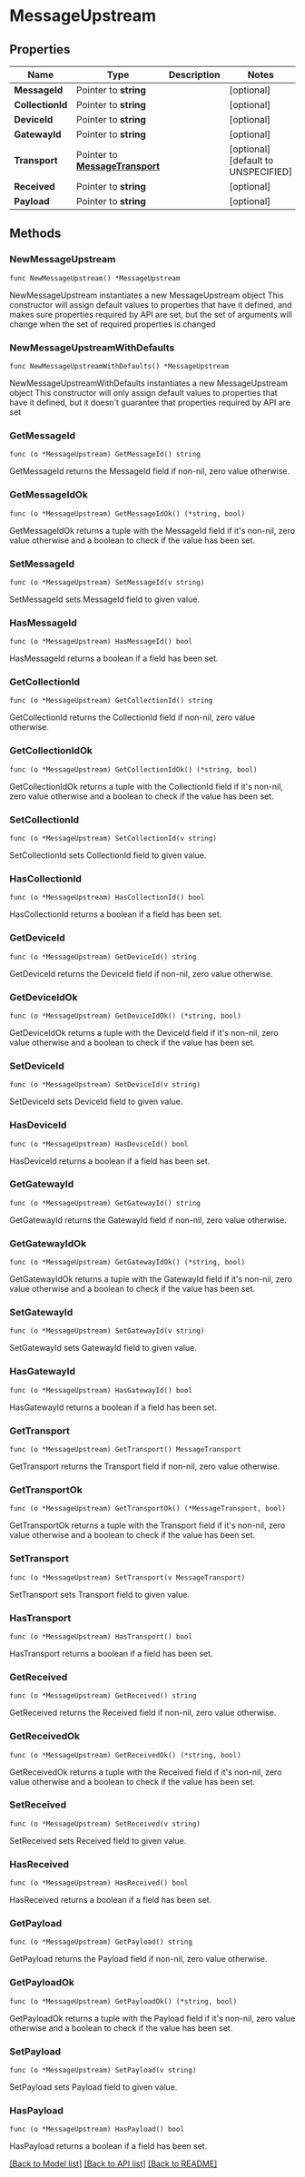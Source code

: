 # MessageUpstream

## Properties

Name | Type | Description | Notes
------------ | ------------- | ------------- | -------------
**MessageId** | Pointer to **string** |  | [optional] 
**CollectionId** | Pointer to **string** |  | [optional] 
**DeviceId** | Pointer to **string** |  | [optional] 
**GatewayId** | Pointer to **string** |  | [optional] 
**Transport** | Pointer to [**MessageTransport**](MessageTransport.md) |  | [optional] [default to UNSPECIFIED]
**Received** | Pointer to **string** |  | [optional] 
**Payload** | Pointer to **string** |  | [optional] 

## Methods

### NewMessageUpstream

`func NewMessageUpstream() *MessageUpstream`

NewMessageUpstream instantiates a new MessageUpstream object
This constructor will assign default values to properties that have it defined,
and makes sure properties required by API are set, but the set of arguments
will change when the set of required properties is changed

### NewMessageUpstreamWithDefaults

`func NewMessageUpstreamWithDefaults() *MessageUpstream`

NewMessageUpstreamWithDefaults instantiates a new MessageUpstream object
This constructor will only assign default values to properties that have it defined,
but it doesn't guarantee that properties required by API are set

### GetMessageId

`func (o *MessageUpstream) GetMessageId() string`

GetMessageId returns the MessageId field if non-nil, zero value otherwise.

### GetMessageIdOk

`func (o *MessageUpstream) GetMessageIdOk() (*string, bool)`

GetMessageIdOk returns a tuple with the MessageId field if it's non-nil, zero value otherwise
and a boolean to check if the value has been set.

### SetMessageId

`func (o *MessageUpstream) SetMessageId(v string)`

SetMessageId sets MessageId field to given value.

### HasMessageId

`func (o *MessageUpstream) HasMessageId() bool`

HasMessageId returns a boolean if a field has been set.

### GetCollectionId

`func (o *MessageUpstream) GetCollectionId() string`

GetCollectionId returns the CollectionId field if non-nil, zero value otherwise.

### GetCollectionIdOk

`func (o *MessageUpstream) GetCollectionIdOk() (*string, bool)`

GetCollectionIdOk returns a tuple with the CollectionId field if it's non-nil, zero value otherwise
and a boolean to check if the value has been set.

### SetCollectionId

`func (o *MessageUpstream) SetCollectionId(v string)`

SetCollectionId sets CollectionId field to given value.

### HasCollectionId

`func (o *MessageUpstream) HasCollectionId() bool`

HasCollectionId returns a boolean if a field has been set.

### GetDeviceId

`func (o *MessageUpstream) GetDeviceId() string`

GetDeviceId returns the DeviceId field if non-nil, zero value otherwise.

### GetDeviceIdOk

`func (o *MessageUpstream) GetDeviceIdOk() (*string, bool)`

GetDeviceIdOk returns a tuple with the DeviceId field if it's non-nil, zero value otherwise
and a boolean to check if the value has been set.

### SetDeviceId

`func (o *MessageUpstream) SetDeviceId(v string)`

SetDeviceId sets DeviceId field to given value.

### HasDeviceId

`func (o *MessageUpstream) HasDeviceId() bool`

HasDeviceId returns a boolean if a field has been set.

### GetGatewayId

`func (o *MessageUpstream) GetGatewayId() string`

GetGatewayId returns the GatewayId field if non-nil, zero value otherwise.

### GetGatewayIdOk

`func (o *MessageUpstream) GetGatewayIdOk() (*string, bool)`

GetGatewayIdOk returns a tuple with the GatewayId field if it's non-nil, zero value otherwise
and a boolean to check if the value has been set.

### SetGatewayId

`func (o *MessageUpstream) SetGatewayId(v string)`

SetGatewayId sets GatewayId field to given value.

### HasGatewayId

`func (o *MessageUpstream) HasGatewayId() bool`

HasGatewayId returns a boolean if a field has been set.

### GetTransport

`func (o *MessageUpstream) GetTransport() MessageTransport`

GetTransport returns the Transport field if non-nil, zero value otherwise.

### GetTransportOk

`func (o *MessageUpstream) GetTransportOk() (*MessageTransport, bool)`

GetTransportOk returns a tuple with the Transport field if it's non-nil, zero value otherwise
and a boolean to check if the value has been set.

### SetTransport

`func (o *MessageUpstream) SetTransport(v MessageTransport)`

SetTransport sets Transport field to given value.

### HasTransport

`func (o *MessageUpstream) HasTransport() bool`

HasTransport returns a boolean if a field has been set.

### GetReceived

`func (o *MessageUpstream) GetReceived() string`

GetReceived returns the Received field if non-nil, zero value otherwise.

### GetReceivedOk

`func (o *MessageUpstream) GetReceivedOk() (*string, bool)`

GetReceivedOk returns a tuple with the Received field if it's non-nil, zero value otherwise
and a boolean to check if the value has been set.

### SetReceived

`func (o *MessageUpstream) SetReceived(v string)`

SetReceived sets Received field to given value.

### HasReceived

`func (o *MessageUpstream) HasReceived() bool`

HasReceived returns a boolean if a field has been set.

### GetPayload

`func (o *MessageUpstream) GetPayload() string`

GetPayload returns the Payload field if non-nil, zero value otherwise.

### GetPayloadOk

`func (o *MessageUpstream) GetPayloadOk() (*string, bool)`

GetPayloadOk returns a tuple with the Payload field if it's non-nil, zero value otherwise
and a boolean to check if the value has been set.

### SetPayload

`func (o *MessageUpstream) SetPayload(v string)`

SetPayload sets Payload field to given value.

### HasPayload

`func (o *MessageUpstream) HasPayload() bool`

HasPayload returns a boolean if a field has been set.


[[Back to Model list]](../README.md#documentation-for-models) [[Back to API list]](../README.md#documentation-for-api-endpoints) [[Back to README]](../README.md)


